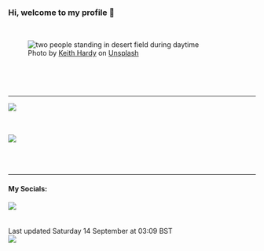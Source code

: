 <h3>Hi, welcome to my profile 👋</h3>

<br />
<figure>
  <img
    src="https://images.unsplash.com/photo-1488572749058-7f52dd70e0fa?crop=entropy&cs=tinysrgb&fit=max&fm=jpg&ixid=M3wyNzQ3MDB8MHwxfHJhbmRvbXx8fHx8fHx8fDE3MjYyNzYwNjJ8&ixlib=rb-4.0.3&q=80&w=1080&auto=format"
    alt="two people standing in desert field during daytime" 
  />
  <figcaption>Photo by <a
    href="https://unsplash.com/@keithhardy2001?utm_source=Profile%20readme&utm_medium=referral">Keith Hardy</a> on <a
    href="https://unsplash.com/?utm_source=Profile%20readme&utm_medium=referral">Unsplash</a></figcaption>
</figure>




  <br /><br /><br />

<hr />
<img
  src="https://github-readme-stats.vercel.app/api?username=shanelucy&show_icons=true&theme=calm"
/>
<br /><br /><br />

<img 
  src="https://github-readme-stats.vercel.app/api/top-langs/?username=shanelucy&theme=calm"
/>
<br /><br /><br /><br />
<hr />
<h4>My Socials:</h4>
<a href="https://uk.linkedin.com/in/shane-lucy-4735b616a">
  <img
    src="https://img.shields.io/badge/linkedin%20-%230077B5.svg?&style=for-the-badge&logo=linkedin&logoColor=white"
  />
</a>
<br /><br /><br />
Last updated Saturday 14 September at 03:09 BST
<br />
<img
  src="https://github.com/ShaneLucy/ShaneLucy/workflows/README%20build/badge.svg"
/>
